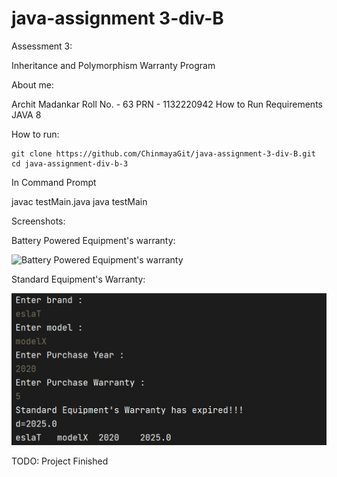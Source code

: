 # java-assignment 3-div-B

Assessment 3:

Inheritance and Polymorphism
Warranty Program

About me:

Archit Madankar
Roll No. - 63
PRN - 1132220942
How to Run
Requirements JAVA 8

How to run:

    git clone https://github.com/ChinmayaGit/java-assignment-3-div-B.git
    cd java-assignment-div-b-3
    
In Command Prompt

  javac testMain.java
  java testMain
  
Screenshots:

Battery Powered Equipment's warranty:

![Battery Powered Equipment's warranty](https://raw.githubusercontent.com/ChinmayaGit/java-assignment-div-B--3-/master/screenShot/1.jpg "Battery Powered Equipment's warranty")

Standard Equipment's Warranty:

![Standard Equipment's Warranty](https://raw.githubusercontent.com/ChinmayaGit/java-assignment-3-div-B/master/screenShot/2.jpg "Standard Equipment's Warranty")

TODO: Project Finished
